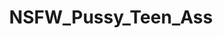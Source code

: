 ---
title: NSFW_Pussy_Teen_Ass
crosslinks:
- Sexy_Ass_White_Girls
- livven
- ThatPerfectAss
- Amateur_Tenn_Girls
---